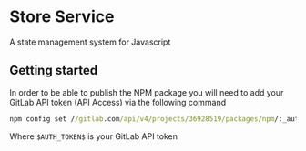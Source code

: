 # Store Service

A state management system for Javascript

## Getting started

In order to be able to publish the NPM package you will need to add your GitLab API token (API Access) via the following command

```cmd
npm config set //gitlab.com/api/v4/projects/36928519/packages/npm/:_authToken $AUTH_TOKEN$
```

Where `$AUTH_TOKEN$` is your GitLab API token
